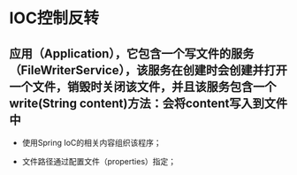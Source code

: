 # IOC控制反转

## 应用（Application），它包含一个写文件的服务（FileWriterService），该服务在创建时会创建并打开一个文件，销毁时关闭该文件，并且该服务包含一个write(String content)方法：会将content写入到文件中

* 使用Spring IoC的相关内容组织该程序；

* 文件路径通过配置文件（properties）指定；